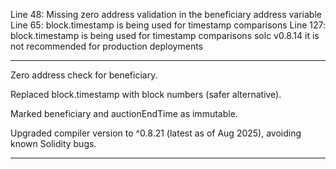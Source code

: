 Line 48: Missing zero address validation in the beneficiary address variable
Line 65: block.timestamp is being used for timestamp comparisons
Line 127: block.timestamp is being used for timestamp comparisons
solc v0.8.14 it is not recommended for production deployments

------


Zero address check for beneficiary.

Replaced block.timestamp with block numbers (safer alternative).

Marked beneficiary and auctionEndTime as immutable.

Upgraded compiler version to ^0.8.21 (latest as of Aug 2025), avoiding known Solidity bugs.

--------
